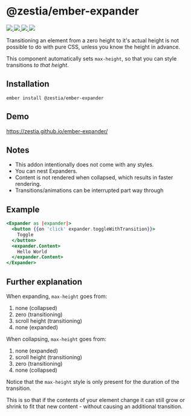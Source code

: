 # @zestia/ember-expander

<p>
  <!--
  <a href="https://github.com/zestia/ember-expander/actions/workflows/ci.yml">
    <img src="https://github.com/zestia/ember-expander/actions/workflows/ci.yml/badge.svg">
  </a>
  -->

  <a href="https://david-dm.org/zestia/ember-expander#badge-embed">
    <img src="https://david-dm.org/zestia/ember-expander.svg">
  </a>

  <a href="https://david-dm.org/zestia/ember-expander#dev-badge-embed">
    <img src="https://david-dm.org/zestia/ember-expander/dev-status.svg">
  </a>

  <a href="https://emberobserver.com/addons/@zestia/ember-expander">
    <img src="https://emberobserver.com/badges/-zestia-ember-expander.svg">
  </a>

  <img src="https://img.shields.io/badge/Ember-%3E%3D%203.16-brightgreen">
</p>

Transitioning an element from a zero height to it's actual height is not possible to do with pure CSS, unless you know the height in advance.

This component automatically sets `max-height`, so that you can style transitions _to that height_.

## Installation

```
ember install @zestia/ember-expander
```

## Demo

https://zestia.github.io/ember-expander/

## Notes

- This addon intentionally does not come with any styles.
- You can nest Expanders.
- Content is not rendered when collapsed, which results in faster rendering.
- Transitions/animations can be interrupted part way through

## Example

```handlebars
<Expander as |expander|>
  <button {{on 'click' expander.toggleWithTransition}}>
    Toggle
  </button>
  <expander.Content>
    Hello World
  </expander.Content>
</Expander>
```

## Further explanation

When expanding, `max-height` goes from:

1. none (collapsed)
2. zero (transitioning)
3. scroll height (transitioning)
4. none (expanded)

When collapsing, `max-height` goes from:

1. none (expanded)
2. scroll height (transitioning)
3. zero (transitioning)
4. none (collapsed)

Notice that the `max-height` style is only present for the duration of the transition.

This is so that if the contents of your element change it can still grow or shrink to fit that new content - without causing an additional transition.
